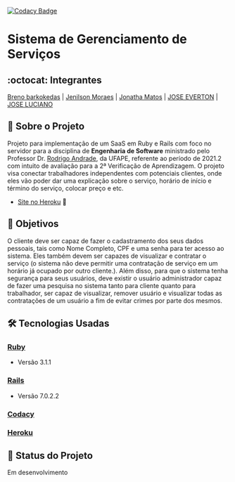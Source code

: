 [![Codacy Badge](https://app.codacy.com/project/badge/Grade/69114b9aa610439881a3b4a0237b14b9)](https://generalservicessystem.herokuapp.com/)
# Sistema de Gerenciamento de Serviços
## :octocat: Integrantes
[Breno barkokedas](https://github.com/brenomacedodm) | [Jenilson Moraes](https://github.com/JenilsonMoraes) | [Jonatha Matos](https://github.com/Matos-Jonathan) | [JOSE EVERTON](https://github.com/EvertonTenorio) | [JOSE LUCIANO](https://github.com/jlalvescarvalho)
## :page_with_curl: Sobre o Projeto
Projeto para implementação de um SaaS em Ruby e Rails com foco no servidor para a disciplina de __Engenharia de Software__ ministrado pelo Professor Dr. [Rodrigo Andrade](https://github.com/rcaa), da UFAPE, referente ao período de 2021.2 com intuito de avaliação para a 2ª Verificação de Aprendizagem.
O projeto visa conectar trabalhadores independentes com potenciais clientes, onde eles vão poder dar uma explicação sobre o serviço, horário de início e término do serviço, colocar preço e etc.

*   [Site no Heroku](https://generalservicessystem.herokuapp.com/) :robot:

## :round_pushpin: Objetivos
O cliente deve ser capaz de fazer o cadastramento dos seus dados pessoais, tais como Nome Completo, CPF e uma senha para ter acesso ao sistema. Eles também devem ser capazes de visualizar e contratar o serviço (o sistema não deve permitir uma contratação de serviço em um horário já ocupado por outro cliente.). Além disso, para que o sistema tenha segurança para seus usuários, deve existir o
usuário administrador capaz de fazer uma pesquisa no sistema tanto para cliente quanto para trabalhador, ser capaz de visualizar, remover usuário e visualizar todas as contratações de um usuário a fim de evitar crimes por parte dos mesmos.
## :hammer_and_wrench: Tecnologias Usadas
### [Ruby](https://www.ruby-lang.org/pt/)
*   Versão 3.1.1
### [Rails](https://rubyonrails.org/)
*   Versão 7.0.2.2
### [Codacy](https://www.codacy.com/product)
### [Heroku](https://www.heroku.com/)
## :construction: Status do Projeto
Em desenvolvimento
